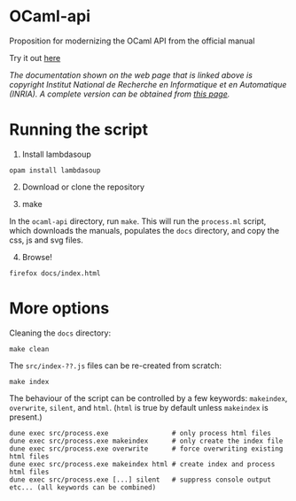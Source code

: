 # OCaml-api

Proposition for modernizing the OCaml API from the official manual

Try it out [here](https://sanette.github.io/ocaml-api/)


_The documentation shown on the web page that is linked above is
copyright Institut National de Recherche en Informatique et en
Automatique (INRIA). A complete version can be obtained from
[this page](http://caml.inria.fr/pub/docs/manual-ocaml/)._

# Running the script

1. Install lambdasoup

```opam install lambdasoup```

2. Download or clone the repository

3. make

In the `ocaml-api` directory, run `make`.  This will run the
`process.ml` script, which downloads the manuals, populates the `docs`
directory, and copy the css, js and svg files.

4. Browse!

`firefox docs/index.html`

# More options

Cleaning the `docs` directory:

```make clean```

The `src/index-??.js` files can be re-created from scratch:

```make index```

The behaviour of the script can be controlled by a few keywords:
`makeindex`, `overwrite`, `silent`, and `html`. (`html` is true by
default unless `makeindex` is present.)

```
dune exec src/process.exe                # only process html files
dune exec src/process.exe makeindex      # only create the index file
dune exec src/process.exe overwrite      # force overwriting existing html files
dune exec src/process.exe makeindex html # create index and process html files
dune exec src/process.exe [...] silent   # suppress console output
etc... (all keywords can be combined)
```
